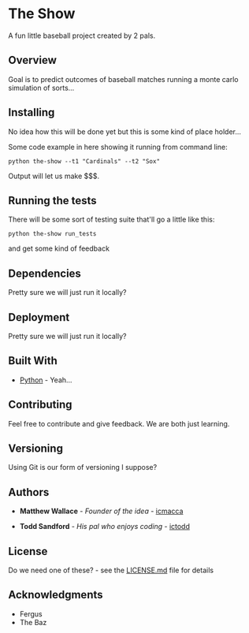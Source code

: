# The Show

A fun little baseball project created by 2 pals.

## Overview

Goal is to predict outcomes of baseball matches running a monte carlo simulation of sorts...

## Installing

No idea how this will be done yet but this is some kind of place holder...

Some code example in here showing it running from command line:

```
python the-show --t1 "Cardinals" --t2 "Sox"
```

Output will let us make \$\$\$.

## Running the tests

There will be some sort of testing suite that'll go a little like this:

```
python the-show run_tests
```

and get some kind of feedback

## Dependencies

Pretty sure we will just run it locally?

## Deployment

Pretty sure we will just run it locally?

## Built With

- [Python](http://python.org/) - Yeah...

## Contributing

Feel free to contribute and give feedback. We are both just learning.

## Versioning

Using Git is our form of versioning I suppose?

## Authors

- **Matthew Wallace** - _Founder of the idea_ - [icmacca](https://github.com/icmacca)

- **Todd Sandford** - _His pal who enjoys coding_ - [ictodd](https://github.com/ictodd)

## License

Do we need one of these? - see the [LICENSE.md](LICENSE.md) file for details

## Acknowledgments

- Fergus
- The Baz
